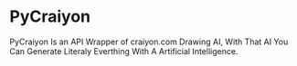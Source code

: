 # PyCraiyon
PyCraiyon Is an API Wrapper of craiyon.com Drawing AI, With That AI You Can Generate Literaly Everthing With A Artificial Intelligence.
